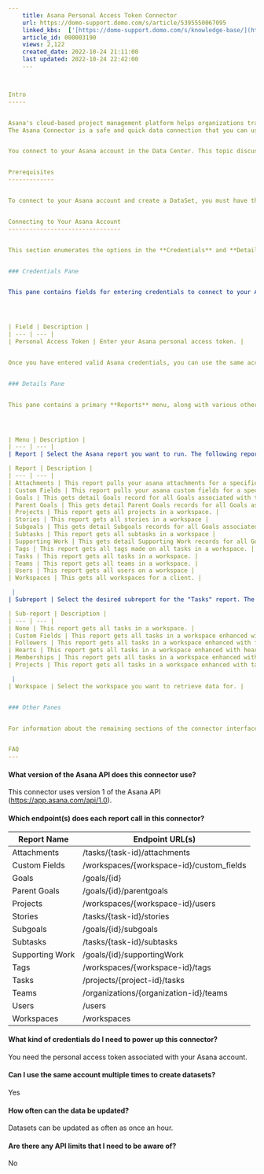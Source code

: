```yaml
---
    title: Asana Personal Access Token Connector
    url: https://domo-support.domo.com/s/article/5395550067095
    linked_kbs:  ['[https://domo-support.domo.com/s/knowledge-base/](https://domo-support.domo.com/s/knowledge-base/)', '[https://domo-support.domo.com/s/](https://domo-support.domo.com/s/)', '[https://domo-support.domo.com/s/topic/0TO5w000000ZammGAC](https://domo-support.domo.com/s/topic/0TO5w000000ZammGAC)', '[https://domo-support.domo.com/s/topic/0TO5w000000ZanLGAS](https://domo-support.domo.com/s/topic/0TO5w000000ZanLGAS)', '[https://domo-support.domo.com/s/topic/0TO5w000000ZaoQGAS](https://domo-support.domo.com/s/topic/0TO5w000000ZaoQGAS)', '[https://domo-support.domo.com/s/article/360042926274](https://domo-support.domo.com/s/article/360042926274)', '[https://domo-support.domo.com/s/article/360042926054](https://domo-support.domo.com/s/article/360042926054)', '[https://domo-support.domo.com/s/article/5395550067095](https://domo-support.domo.com/s/article/5395550067095)', '[https://domo-support.domo.com/s/topic/0TO5w000000ZaoQGAS/api-connectors](https://domo-support.domo.com/s/topic/0TO5w000000ZaoQGAS/api-connectors)', '[https://domo-support.domo.com/s/article/360043429933](https://domo-support.domo.com/s/article/360043429933)', '[https://domo-support.domo.com/s/article/360043429953](https://domo-support.domo.com/s/article/360043429953)', '[https://domo-support.domo.com/s/article/360042925494](https://domo-support.domo.com/s/article/360042925494)', '[https://domo-support.domo.com/s/article/360043429913](https://domo-support.domo.com/s/article/360043429913)', '[https://domo-support.domo.com/s/article/4408174643607](https://domo-support.domo.com/s/article/4408174643607)', '[https://domo-support.domo.com/s/login/](https://domo-support.domo.com/s/login/)']
    article_id: 000003190
    views: 2,122
    created_date: 2022-10-24 21:11:00
    last updated: 2022-10-24 22:42:00
    ---



Intro
-----


Asana's cloud-based project management platform helps organizations track their productivity. Domo brings your Asana projects into clearer focus by analyzing every piece of the process-users, tasks, and projects-so users can create reports, share the data with stakeholders, and get more done in less time.  
The Asana Connector is a safe and quick data connection that you can use to measure success and progress of initiatives at your company. Get automated reports in just seconds. Domo pulls only the most pertinent data to create lightning fast Asana reports, so you're never making choices based on outdated information. Domo's easy-to-use platform encourages more productive collaboration. To learn more about the Asana API, visit their page ([https://asana.com/developers/documen...arted/overview](https://asana.com/developers/documentation/getting-started/overview "https://asana.com/developers/documentation/getting-started/overview")).


You connect to your Asana account in the Data Center. This topic discusses the fields and menus that are specific to the Asana connector user interface. General information for adding DataSets, setting update schedules, and editing DataSet information is discussed in [Adding a DataSet Using a Data Connector](/s/article/360042926274).


Prerequisites
-------------


To connect to your Asana account and create a DataSet, you must have the personal access token associated with your Asana account..


Connecting to Your Asana Account
--------------------------------


This section enumerates the options in the **Credentials** and **Details** panes in the Asana Connector page. The components of the other panes in this page, **Scheduling**and **Name & Describe Your DataSet,** are universal across most connector types and are discussed in greater length in [Adding a DataSet Using a Data Connector](/s/article/360042926274).


### Credentials Pane


This pane contains fields for entering credentials to connect to your Asana account. The following table describes what is needed for each field:




| Field | Description |
| --- | --- |
| Personal Access Token | Enter your Asana personal access token. |


Once you have entered valid Asana credentials, you can use the same account any time you go to create a new Asana DataSet. You can manage Connector accounts in the **Accounts** tab in the Data Center. For more information about this tab, see [Managing User Accounts for Connectors](/s/article/360042926054).


### Details Pane


This pane contains a primary **Reports** menu, along with various other menus which may or may not appear depending on the report type you select. If you select the "Tasks" report, a "Subreport" menu appears from which you may select a secondary report.




| Menu | Description |
| --- | --- |
| Report | Select the Asana report you want to run. The following reports are available:

| Report | Description |
| --- | --- |
| Attachments | This report pulls your asana attachments for a specified workspace. |
| Custom Fields | This report pulls your asana custom fields for a specified workspace. |
| Goals | This gets detail Goals record for all Goals associated with the selected workspace. |
| Parent Goals | This gets detail Parent Goals records for all Goals associated to a selected workspace. |
| Projects | This report gets all projects in a workspace. |
| Stories | This report gets all stories in a workspace |
| Subgoals | This gets detail Subgoals records for all Goals associated to a selected workspace. |
| Subtasks | This report gets all subtasks in a workspace |
| Supporting Work | This gets detail Supporting Work records for all Goals associated to a selected workspace. |
| Tags | This report gets all tags made on all tasks in a workspace. |
| Tasks | This report gets all tasks in a workspace. |
| Teams | This report gets all teams in a workspace. |
| Users | This report gets all users on a workspace |
| Workspaces | This gets all workspaces for a client. |

 |
| Subreport | Select the desired subreport for the "Tasks" report. The following subreports are available:

| Sub-report | Description |
| --- | --- |
| None | This report gets all tasks in a workspace. |
| Custom Fields | This report gets all tasks in a workspace enhanced with custom fields data. |
| Followers | This report gets all tasks in a workspace enhanced with followers data. |
| Hearts | This report gets all tasks in a workspace enhanced with hearts data. |
| Memberships | This report gets all tasks in a workspace enhanced with memberships data. |
| Projects | This report gets all tasks in a workspace enhanced with task projects. |

 |
| Workspace | Select the workspace you want to retrieve data for. |


### Other Panes


For information about the remaining sections of the connector interface, including how to configure scheduling, retry, and update options, see [Adding a DataSet Using a Data Connector](/s/article/360042926274).  


FAQ
---
```



#### What version of the Asana API does this connector use?


This connector uses version 1 of the Asana API (<https://app.asana.com/api/1.0>).


#### Which endpoint(s) does each report call in this connector?




| Report Name | Endpoint URL(s) |
| --- | --- |
| Attachments | /tasks/{task-id}/attachments |
| Custom Fields | /workspaces/{workspace-id}/custom\_fields |
| Goals | /goals/{id} |
| Parent Goals | /goals/{id}/parentgoals |
| Projects | /workspaces/{workspace-id}/users |
| Stories | /tasks/{task-id}/stories |
| Subgoals | /goals/{id}/subgoals |
| Subtasks | /tasks/{task-id}/subtasks |
| Supporting Work | /goals/{id}/supportingWork |
| Tags | /workspaces/{workspace-id}/tags |
| Tasks | /projects/{project-id}/tasks |
| Teams | /organizations/{organization-id}/teams |
| Users | /users |
| Workspaces | /workspaces |


#### What kind of credentials do I need to power up this connector?


You need the personal access token associated with your Asana account.


#### Can I use the same account multiple times to create datasets?


Yes


#### How often can the data be updated?


Datasets can be updated as often as once an hour.


#### Are there any API limits that I need to be aware of?


No

